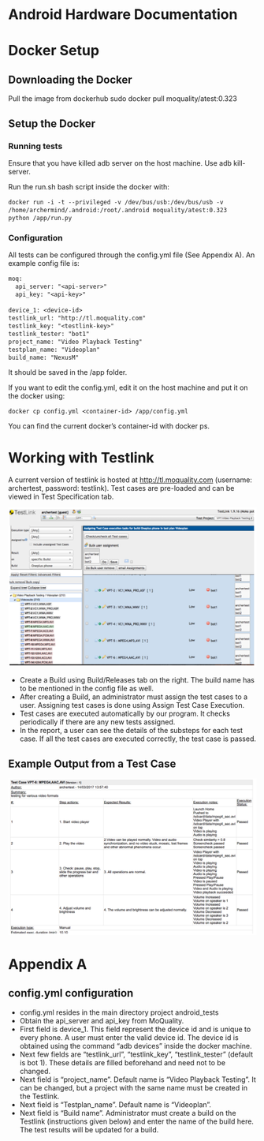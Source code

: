 Android Hardware Documentation
==============================

# Docker Setup

## Downloading the Docker
 
Pull the image from dockerhub
sudo docker pull moquality/atest:0.323

## Setup the Docker

### Running tests
Ensure that you have killed adb server on the host machine. Use adb kill-server.

Run the run.sh bash script inside the docker with:
```
docker run -i -t --privileged -v /dev/bus/usb:/dev/bus/usb -v /home/archermind/.android:/root/.android moquality/atest:0.323
python /app/run.py
```

### Configuration

All tests can be configured through the config.yml file (See Appendix A). An example config file is:
```
moq:
  api_server: "<api-server>"
  api_key: "<api-key>"

device_1: <device-id>
testlink_url: "http://tl.moquality.com"
testlink_key: "<testlink-key>"
testlink_tester: "bot1"
project_name: "Video Playback Testing"
testplan_name: "Videoplan"
build_name: "NexusM"

```
It should be saved in the /app folder.

If you want to edit the config.yml, edit it on the host machine and put it on the docker using:
```
docker cp config.yml <container-id> /app/config.yml
```
You can find the current docker’s container-id with docker ps.

# Working with Testlink

A current version of testlink is hosted at http://tl.moquality.com (username: archertest, password: testlink). Test cases are pre-loaded and can be viewed in Test Specification tab. 

![Testlink Build/Release Page](testlink.png)

- Create a Build using Build/Releases tab on the right. The build name has to be mentioned in the config file as well. 
- After creating a Build, an administrator must assign the test cases to a user. Assigning test cases is done using Assign Test Case Execution. 
- Test cases are executed automatically by our program. It checks periodically if there are any new tests assigned. 
- In the report, a user can see the details of the substeps for each test case. If all the test cases are executed correctly, the test case is passed.

## Example Output from a Test Case

![Testlink Output](output.png)

# Appendix A

## config.yml configuration

- config.yml resides in the main directory project android_tests
- Obtain the api_server and api_key from MoQuality.
- First field is device_1. This field represent the device id and is unique to every phone. A user must enter the valid device id. The device id is obtained using the command  “adb devices” inside the docker machine.
- Next few fields are “testlink_url”,  “testlink_key”, “testlink_tester” (default is bot 1). These details are filled beforehand and need not to be changed.
- Next field is “project_name”. Default name is “Video Playback Testing”. It can be changed, but a project with the same name must be created in the Testlink.
- Next field is “Testplan_name”. Default name is “Videoplan”.
- Next field is “Build name”. Administrator must create a build on the Testlink (instructions given below) and enter the name of the build here. The test results will be updated for a build. 


